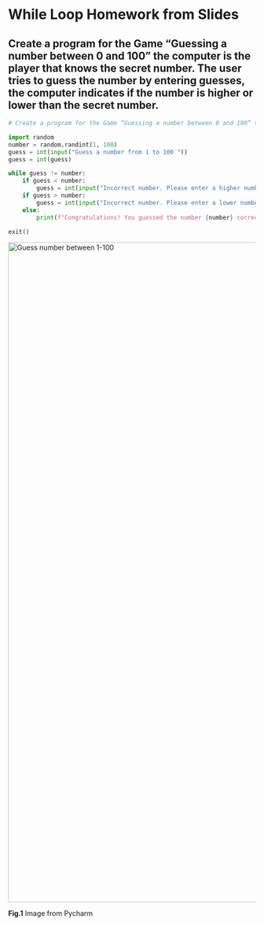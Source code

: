 # While Loop Homework from Slides
## Create a program for the Game “Guessing a number between 0 and 100” the computer is the player that knows the secret number. The user tries to guess the number by entering guesses, the computer indicates if the number is higher or lower than the secret number.  

```.py
# Create a program for the Game “Guessing a number between 0 and 100” the computer is the player that knows the secret number. The user tries to guess the number by entering guesses, the computer indicates if the number is higher or lower than the secret number.  

import random
number = random.randint(1, 100)
guess = int(input("Guess a number from 1 to 100 "))
guess = int(guess)

while guess != number:
    if guess < number:
        guess = int(input("Incorrect number. Please enter a higher number."))
    if guess > number:
        guess = int(input("Incorrect number. Please enter a lower number."))
    else:
        print(f"Congratulations! You guessed the number {number} correctly!")

exit()
```

<img width="1341" alt="Guess number between 1-100" src="https://user-images.githubusercontent.com/112055062/189517266-b63b99a5-d35b-4551-8158-6d5235093a4c.png">

**Fig.1** Image from Pycharm

